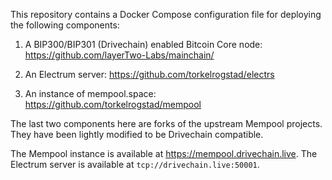 This repository contains a Docker Compose configuration file for deploying the
following components:

1. A BIP300/BIP301 (Drivechain) enabled Bitcoin Core node:
   https://github.com/layerTwo-Labs/mainchain/

2. An Electrum server: https://github.com/torkelrogstad/electrs

3. An instance of mempool.space: https://github.com/torkelrogstad/mempool

The last two components here are forks of the upstream Mempool projects. They
have been lightly modified to be Drivechain compatible.

The Mempool instance is available at https://mempool.drivechain.live. The
Electrum server is available at `tcp://drivechain.live:50001`.

